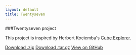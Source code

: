 ```yaml
---
layout: default
title: Twentyseven
---
```


###Twentyseven project

This project is inspired by Herbert Kociemba's
[Cube Explorer](http://kociemba.org/cube.htm).

<section id="downloads" class="clearfix">
  <a href="https://github.com/Syrak/twentyseven/zipball/master" id="download-zip" class="button"><span>Download .zip</span></a>
  <a href="https://github.com/Syrak/twentyseven/tarball/master" id="download-tar-gz" class="button"><span>Download .tar.gz</span></a>
  <a href="https://github.com/Syrak/twentyseven" id="view-on-github" class="button"><span>View on GitHub</span></a>
</section>

